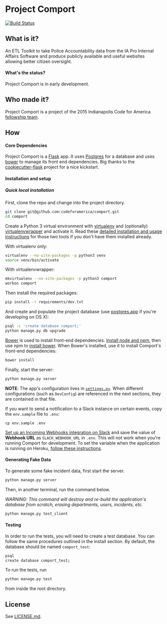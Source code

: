 # Project Comport

[![Build Status](https://travis-ci.org/codeforamerica/comport.svg?branch=master)](https://travis-ci.org/codeforamerica/comport)

## What is it?

An ETL Toolkit to take Police Accountability data from the IA Pro Internal Affairs Software and produce publicly available and useful websites allowing better citizen oversight.

#### What's the status?
Project Comport is in early development.

## Who made it?
Project Comport is a project of the 2015 Indianapolis Code for America [fellowship team](http://codeforamerica.org/governments/indianapolis).

## How

#### Core Dependencies
Project Comport is a [Flask](http://flask.pocoo.org/) app. It uses [Postgres](http://www.postgresql.org/) for a database and uses [bower](http://bower.io/) to manage its front end dependencies. Big thanks to the [cookiecutter-flask](https://github.com/sloria/cookiecutter-flask) project for a nice kickstart.

#### Installation and setup

##### Quick local installation

First, clone the repo and change into the project directory.

```bash
git clone git@github.com:codeforamerica/comport.git
cd comport
```

Create a Python 3 virtual environment with [virtualenv](https://virtualenv.pypa.io/en/stable/) and (optionally) [virtualenvwrapper](https://virtualenvwrapper.readthedocs.io/en/latest/) and activate it. Read these [detailed installation and usage instructions](http://docs.python-guide.org/en/latest/dev/virtualenvs/) for those two tools if you don't have them installed already.

With virtualenv only:

``` bash
virtualenv --no-site-packages -p python3 venv
source venv/bin/activate
```

With virtualenvwrapper:

``` bash
mkvirtualenv --no-site-packages -p python3 comport
workon comport
```

Then install the required packages:

```bash
pip install -r requirements/dev.txt
```

And create and populate the project database (use [postgres.app](http://postgresapp.com/) if you're developing on OS X):

```bash
psql -c 'create database comport;'
python manage.py db upgrade
```

[Bower](http://bower.io/) is used to install front-end dependencies. [Install node and npm](https://nodejs.org/), then use npm to [install bower](http://bower.io/#install-bower). When Bower's installed, use it to install Comport's front-end dependencies:

```bash
bower install
```

Finally, start the server:

```bash
python manage.py server
```

**NOTE**: The app's configuration lives in [`settings.py`](https://github.com/codeforamerica/comport/blob/master/comport/settings.py). When different configurations (such as `DevConfig`) are referenced in the next sections, they are contained in that file.

If you want to send a notification to a Slack instance on certain events, copy the `env.sample` file to `.env`:

```
cp env.sample .env
```

[Set up an Incoming Webhooks integration on Slack](https://my.slack.com/services/new/incoming-webhook) and save the value of **Webhook URL** as `SLACK_WEBHOOK_URL` in `.env`. This will not work when you're running Comport for development. To set the variable when the application is running on Heroku, [follow these instructions](https://devcenter.heroku.com/articles/config-vars).

#### Generating Fake Data

To generate some fake incident data, first start the server.

```bash
python manage.py server
```

Then, in another terminal, run the command below.

*WARNING: This command will destroy and re-build the application's database from scratch, erasing departments, users, incidents, etc.*

```bash
python manage.py test_client
```

#### Testing

In order to run the tests, you will need to create a test database. You can follow the same procedures outlined in the install section. By default, the database should be named `comport_test`:

```bash
psql
create database comport_test;
```

To run the tests, run

```bash
python manage.py test
```

from inside the root directory.

## License
See [LICENSE.md](https://github.com/codeforamerica/comport/blob/master/LICENSE.md).
